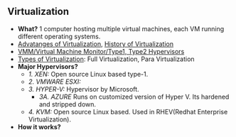 ## Virtualization
- **What?** 1 computer hosting multiple virtual machines, each VM running different operating systems.
- [Advatanges of Virtualization](Advantages_of_Virtualization.md), [History of Virtualization](History_of_Virtualization.md)
- [VMM/Virtual Machine Monitor/Type1, Type2 Hypervisors](VMM_Virtual_Machine_Monitor.md)
- [Types of Virtualization](Types_of_Virtualization.md): Full Virtualization, Para Virtualization
- **Major Hypervisors?**
  - *1. XEN:* Open source Linux based type-1. 
  - *2. VMWARE ESXI:* 
  - *3. HYPER-V:* Hypervisor by Microsoft.
    - *3A. AZURE* Runs on customized version of Hyper V. Its hardened and stripped down.
  - *4. KVM:* Open source Linux based. Used in RHEV(Redhat Enterprise Virtualization).
- **How it works?**
